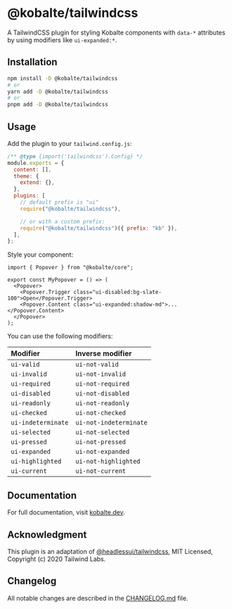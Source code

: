 # @kobalte/tailwindcss

A TailwindCSS plugin for styling Kobalte components with `data-*` attributes by using modifiers like `ui-expanded:*`.

## Installation

```bash
npm install -D @kobalte/tailwindcss
# or
yarn add -D @kobalte/tailwindcss
# or
pnpm add -D @kobalte/tailwindcss
```

## Usage

Add the plugin to your `tailwind.config.js`:

```js
/** @type {import('tailwindcss').Config} */
module.exports = {
  content: [],
  theme: {
    extend: {},
  },
  plugins: [
    // default prefix is "ui"
    require("@kobalte/tailwindcss"),

    // or with a custom prefix:
    require("@kobalte/tailwindcss")({ prefix: "kb" }),
  ],
};
```

Style your component:

```tsx
import { Popover } from "@kobalte/core";

export const MyPopover = () => (
  <Popover>
    <Popover.Trigger class="ui-disabled:bg-slate-100">Open</Popover.Trigger>
    <Popover.Content class="ui-expanded:shadow-md">...</Popover.Content>
  </Popover>
);
```

You can use the following modifiers:

| Modifier           | Inverse modifier       |
| :----------------- | :--------------------- |
| `ui-valid`         | `ui-not-valid`         |
| `ui-invalid`       | `ui-not-invalid`       |
| `ui-required`      | `ui-not-required`      |
| `ui-disabled`      | `ui-not-disabled`      |
| `ui-readonly`      | `ui-not-readonly`      |
| `ui-checked`       | `ui-not-checked`       |
| `ui-indeterminate` | `ui-not-indeterminate` |
| `ui-selected`      | `ui-not-selected`      |
| `ui-pressed`       | `ui-not-pressed`       |
| `ui-expanded`      | `ui-not-expanded`      |
| `ui-highlighted`   | `ui-not-highlighted`   |
| `ui-current`       | `ui-not-current`       |

## Documentation

For full documentation, visit [kobalte.dev](https://kobalte.dev/docs/core/overview/styling#using-the-tailwindcss-plugin).

## Acknowledgment

This plugin is an adaptation of [@headlessui/tailwindcss](https://github.com/tailwindlabs/headlessui), MIT Licensed, Copyright (c) 2020 Tailwind Labs.

## Changelog

All notable changes are described in the [CHANGELOG.md](./CHANGELOG.md) file.
